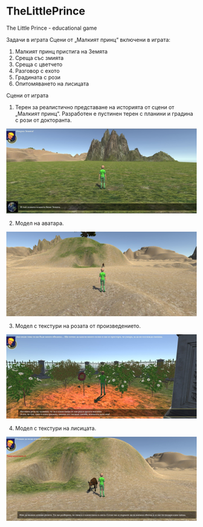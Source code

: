 # TheLittlePrince
The Little Prince - educational game

Задачи в играта
Сцени от „Малкият принц“ включени в играта:
1.	Малкият принц пристига на Земята
2.	Среща със змията
3.	Среща с цветчето
4.	Разговор с ехото
5.	Градината с рози
6.	Опитомяването на лисицата

Сцени от играта
1.	Терен за реалистично представане на историята от сцени от „Малкият принц“. Разработен е пустинен терен с планини и градина с рози от докторанта.
<img src="1.jpg" alt="Girl in a jacket" >

2. Модел на аватара.
<img src="2.jpg" alt="Girl in a jacket" >
 
3.	Модел с текстури на розата от произведението.
<img src="3.jpg" alt="Girl in a jacket" >
 
4.	Модел с текстури на лисицата.
<img src="4.jpg" alt="Girl in a jacket" >
 


